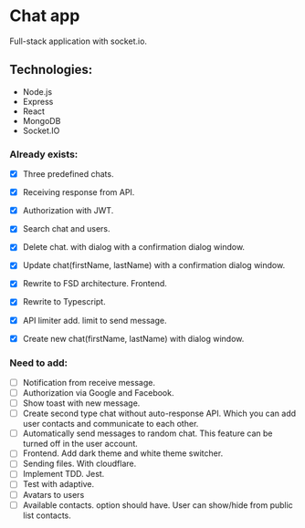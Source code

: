 # Chat app


Full-stack application with socket.io. 



## Technologies:


- Node.js
- Express
- React
- MongoDB
- Socket.IO

### Already exists:
- [x] Three predefined chats.
- [x] Receiving response from API.
- [x] Authorization with JWT.
- [x] Search chat and users.
- [x] Delete chat. with dialog with a confirmation dialog window.
- [x] Update chat(firstName, lastName) with a confirmation dialog window.
- [x] Rewrite to FSD architecture. Frontend.
- [x] Rewrite to Typescript.
- [x] API limiter add. limit to send message.
- [x] Create new chat(firstName, lastName) with dialog window.


### Need to add:
- [ ] Notification from receive message.
- [ ] Authorization via Google and Facebook.
- [ ] Show toast with new message.
- [ ] Create second type chat without auto-response API. Which you can add user contacts and communicate to each other.
- [ ] Automatically send messages to random chat. This feature can be turned off in the user account.
- [ ] Frontend. Add dark theme and white theme switcher.
- [ ] Sending files. With cloudflare.
- [ ] Implement TDD. Jest.
- [ ] Test with adaptive.
- [ ] Avatars to users
- [ ] Available contacts. option should have. User can show/hide from public list contacts.
